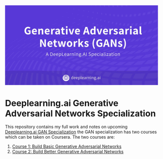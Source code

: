 ![](GAN-banner.jpg)
# Deeplearning.ai Generative Adversarial Networks Specialization
This repository contains my full work and notes on upcoming [Deeplearning.ai GAN Specialization](https://www.deeplearning.ai/generative-adversarial-networks-specialization/)
the GAN specialization has two courses which can be taken on Coursera. The two courses are:
1. [Course 1: Build Basic Generative Adversarial Networks](https://github.com/ijelliti/Deeplearning.ai-Generative-Adversarial-Networks-Specialization/tree/master/1%20-%20Build%20Basic%20Generative%20Adversarial%20Networks)
2. [Course 2: Build Better Generative Adversarial Networks](https://github.com/ijelliti/Deeplearning.ai-Generative-Adversarial-Networks-Specialization/tree/master/2%20-%20Build%20Better%20Generative%20Adversarial%20Networks)


